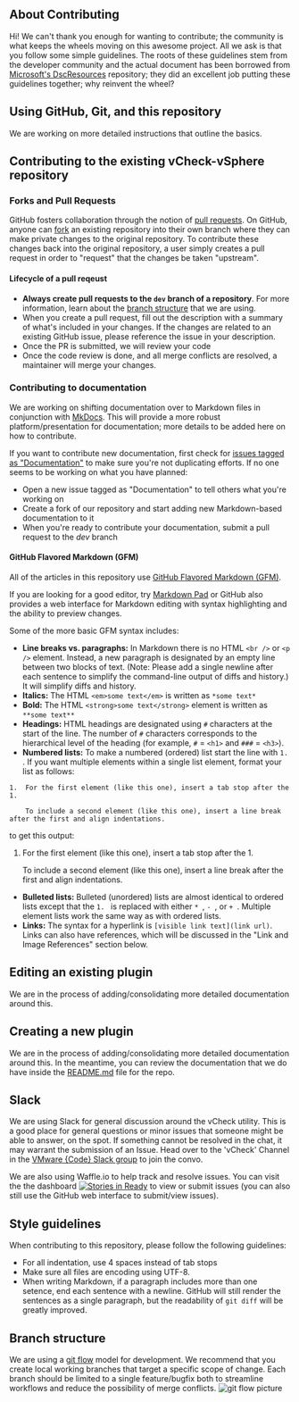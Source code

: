 ## About Contributing

Hi! We can't thank you enough for wanting to contribute; the community is what keeps the wheels moving on this awesome project.
All we ask is that you follow some simple guidelines. The roots of these guidelines stem from the developer community and the actual document has been borrowed from [Microsoft's DscResources](https://github.com/PowerShell/DscResources) repository; they did an excellent job putting these guidelines together; why reinvent the wheel?

## Using GitHub, Git, and this repository

We are working on more detailed instructions that outline the basics.

## Contributing to the existing vCheck-vSphere repository

### Forks and Pull Requests

GitHub fosters collaboration through the notion of [pull requests](https://help.github.com/articles/using-pull-requests/).
On GitHub, anyone can [fork](https://help.github.com/articles/fork-a-repo/) an existing repository into their own branch where they can make private changes to the original repository.
To contribute these changes back into the original repository, a user simply creates a pull request in order to "request" that the changes be taken "upstream".

#### Lifecycle of a pull reqeust

* **Always create pull requests to the `dev` branch of a repository**.
For more information, learn about the [branch structure](#branch-structure) that we are using.
* When you create a pull request, fill out the description with a summary of what's included in your changes.
If the changes are related to an existing GitHub issue, please reference the issue in your description.
* Once the PR is submitted, we will review your code
* Once the code review is done, and all merge conflicts are resolved, a maintainer will merge your changes.

### Contributing to documentation

We are working on shifting documentation over to Markdown files in conjunction with [MkDocs](http://www.mkdocs.org/). This will provide a more robust platform/presentation for documentation; more details to be added here on how to contribute.

If you want to contribute new documentation, first check for [issues tagged as "Documentation"](https://github.com/alanrenouf/vCheck-vSphere/labels/documentation) to make sure you're not duplicating efforts.
If no one seems to be working on what you have planned:
* Open a new issue tagged as "Documentation" to tell others what you're working on
* Create a fork of our repository and start adding new Markdown-based documentation to it
* When you're ready to contribute your documentation, submit a pull request to the *dev* branch


#### GitHub Flavored Markdown (GFM)

All of the articles in this repository use [GitHub Flavored Markdown (GFM)](https://help.github.com/articles/github-flavored-markdown/).

If you are looking for a good editor, try [Markdown Pad](http://markdownpad.com/) or
GitHub also provides a web interface for Markdown editing with syntax highlighting and the ability to preview changes.

Some of the more basic GFM syntax includes:

* **Line breaks vs. paragraphs:** In Markdown there is no HTML `<br />` or `<p />` element.
Instead, a new paragraph is designated by an empty line between two blocks of text.
(Note: Please add a single newline after each sentence to simplify the command-line output of diffs and history.)
It will simplify diffs and history.
* **Italics:** The HTML `<em>some text</em>` is written as `*some text*`
* **Bold:** The HTML `<strong>some text</strong>` element is written as `**some text**`
* **Headings:** HTML headings are designated using `#` characters at the start of the line.
The number of `#` characters corresponds to the hierarchical level of the heading (for example, `#` = `<h1>` and `###` = ```<h3>```).
* **Numbered lists:** To make a numbered (ordered) list start the line with `1. `.
If you want multiple elements within a single list element, format your list as follows:
```
1.  For the first element (like this one), insert a tab stop after the 1.

    To include a second element (like this one), insert a line break after the first and align indentations.
```
to get this output:

1.  For the first element (like this one), insert a tab stop after the 1.

    To include a second element (like this one), insert a line break after the first and align indentations.

* **Bulleted lists:** Bulleted (unordered) lists are almost identical to ordered lists except that the `1. ` is replaced with either `* `, `- `, or `+ `.
Multiple element lists work the same way as with ordered lists.
* **Links:** The syntax for a hyperlink is `[visible link text](link url)`.
Links can also have references, which will be discussed in the "Link and Image References" section below.

## Editing an existing plugin

We are in the process of adding/consolidating more detailed documentation around this.

## Creating a new plugin

We are in the process of adding/consolidating more detailed documentation around this. In the meantime, you can review the documentation that we do have inside the [README.md](README.md) file for the repo.

## Slack

We are using Slack for general discussion around the vCheck utility. This is a good place for general questions or minor issues that someone might be able to answer, on the spot. If something cannot be resolved in the chat, it may warrant the submission of an Issue. Head over to the 'vCheck' Channel in the [VMware {Code} Slack group](https://code.vmware.com/slack/) to join the convo.

We are also using Waffle.io to help track and resolve issues. You can visit the the dashboard [![Stories in Ready](http://badge.waffle.io/alanrenouf/vCheck-vSphere.png)](http://waffle.io/alanrenouf/vCheck-vSphere) to view or submit issues (you can also still use the GitHub web interface to submit/view issues).


## Style guidelines

When contributing to this repository, please follow the following guidelines:

* For all indentation, use 4 spaces instead of tab stops
* Make sure all files are encoding using UTF-8.
* When writing Markdown, if a paragraph includes more than one setence, end each sentence with a newline.
GitHub will still render the sentences as a single paragraph, but the readability of `git diff` will be greatly improved.


## Branch structure

We are using a [git flow](http://nvie.com/posts/a-successful-git-branching-model/) model for development.
We recommend that you create local working branches that target a specific scope of change.
Each branch should be limited to a single feature/bugfix both to streamline workflows and reduce the possibility of merge conflicts.
![git flow picture](http://nvie.com/img/git-model@2x.png)

